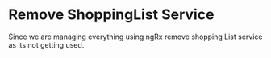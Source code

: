 # Remove ShoppingList Service
Since we are managing everything using ngRx remove shopping List service as its not getting used.
